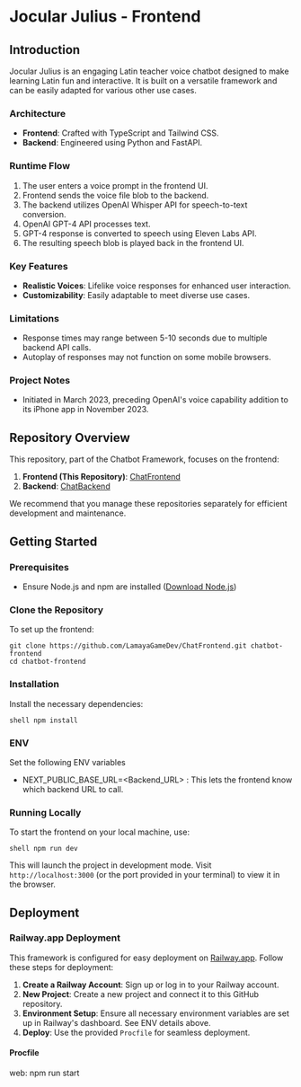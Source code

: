 # Jocular Julius - Frontend

## Introduction

Jocular Julius is an engaging Latin teacher voice chatbot designed to make learning Latin fun and interactive. It is built on a versatile framework and can be easily adapted for various other use cases.

### Architecture
- **Frontend**: Crafted with TypeScript and Tailwind CSS.
- **Backend**: Engineered using Python and FastAPI.

### Runtime Flow
1. The user enters a voice prompt in the frontend UI.
2. Frontend sends the voice file blob to the backend.
3. The backend utilizes OpenAI Whisper API for speech-to-text conversion.
4. OpenAI GPT-4 API processes text.
5. GPT-4 response is converted to speech using Eleven Labs API.
6. The resulting speech blob is played back in the frontend UI.

### Key Features
- **Realistic Voices**: Lifelike voice responses for enhanced user interaction.
- **Customizability**: Easily adaptable to meet diverse use cases.

### Limitations
- Response times may range between 5-10 seconds due to multiple backend API calls.
- Autoplay of responses may not function on some mobile browsers.

### Project Notes
- Initiated in March 2023, preceding OpenAI's voice capability addition to its iPhone app in November 2023.

## Repository Overview

This repository, part of the Chatbot Framework, focuses on the frontend:

1. **Frontend (This Repository)**: [ChatFrontend](https://github.com/LamayaGameDev/ChatFrontend)
2. **Backend**: [ChatBackend](https://github.com/LamayaGameDev/ChatBackend)

We recommend that you manage these repositories separately for efficient development and maintenance.

## Getting Started

### Prerequisites
- Ensure Node.js and npm are installed ([Download Node.js](https://nodejs.org/))

### Clone the Repository
To set up the frontend:
```shell
git clone https://github.com/LamayaGameDev/ChatFrontend.git chatbot-frontend
cd chatbot-frontend
```


### Installation
Install the necessary dependencies:

```shell npm install ```

### ENV
Set the following ENV variables
- NEXT_PUBLIC_BASE_URL=<Backend_URL> : This lets the frontend know which backend URL to call. 

### Running Locally
To start the frontend on your local machine, use:

```shell npm run dev ```

This will launch the project in development mode. Visit `http://localhost:3000` (or the port provided in your terminal) to view it in the browser.

## Deployment

### Railway.app Deployment

This framework is configured for easy deployment on [Railway.app](https://railway.app/). Follow these steps for deployment:

1. **Create a Railway Account**: Sign up or log in to your Railway account.
2. **New Project**: Create a new project and connect it to this GitHub repository.
3. **Environment Setup**: Ensure all necessary environment variables are set up in Railway's dashboard. See ENV details above. 
4. **Deploy**: Use the provided `Procfile` for seamless deployment.

#### Procfile
web: npm run start
